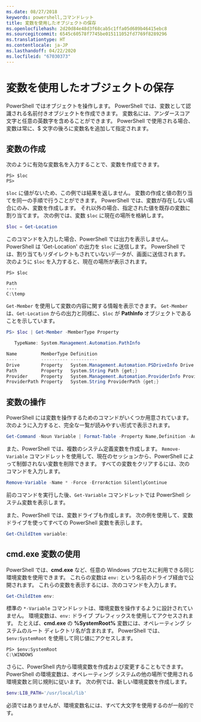 ```yaml
---
ms.date: 08/27/2018
keywords: powershell,コマンドレット
title: 変数を使用したオブジェクトの保存
ms.openlocfilehash: 2d20d84e48d3f68cab5c1ffa05d689b46415ebc8
ms.sourcegitcommit: 6545c60578f7745be015111052fd7769f8289296
ms.translationtype: HT
ms.contentlocale: ja-JP
ms.lasthandoff: 04/22/2020
ms.locfileid: "67030373"
---
```

# <a name="using-variables-to-store-objects"></a>変数を使用したオブジェクトの保存

PowerShell ではオブジェクトを操作します。 PowerShell では、変数として認識される名前付きオブジェクトを作成できます。
変数名には、アンダースコア文字と任意の英数字を含めることができます。 PowerShell で使用される場合、変数は常に、\$ 文字の後ろに変数名を追加して指定されます。

## <a name="creating-a-variable"></a>変数の作成

次のように有効な変数名を入力することで、変数を作成できます。

```
PS> $loc
PS>
```

`$loc` に値がないため、この例では結果を返しません。 変数の作成と値の割り当てを同一の手順で行うことができます。 PowerShell では、変数が存在しない場合にのみ、変数を作成します。
それ以外の場合、指定された値を既存の変数に割り当てます。 次の例では、変数 `$loc` に現在の場所を格納します。

```powershell
$loc = Get-Location
```

このコマンドを入力した場合、PowerShell では出力を表示しません。 PowerShell は 'Get-Location' の出力を `$loc` に送信します。 PowerShell では、割り当てもリダイレクトもされていないデータが、画面に送信されます。 次のように `$loc` を入力すると、現在の場所が表示されます。

```
PS> $loc

Path
----
C:\temp
```

`Get-Member` を使用して変数の内容に関する情報を表示できます。 `Get-Member` は、`Get-Location` からの出力と同様に、`$loc` が **PathInfo** オブジェクトであることを示しています。

```powershell
PS> $loc | Get-Member -MemberType Property

   TypeName: System.Management.Automation.PathInfo

Name         MemberType Definition
----         ---------- ----------
Drive        Property   System.Management.Automation.PSDriveInfo Drive {get;}
Path         Property   System.String Path {get;}
Provider     Property   System.Management.Automation.ProviderInfo Provider {...
ProviderPath Property   System.String ProviderPath {get;}
```

## <a name="manipulating-variables"></a>変数の操作

PowerShell には変数を操作するためのコマンドがいくつか用意されています。 次のように入力すると、完全な一覧が読みやすい形式で表示されます。

```powershell
Get-Command -Noun Variable | Format-Table -Property Name,Definition -AutoSize -Wrap
```

また、PowerShell では、複数のシステム定義変数を作成します。 `Remove-Variable` コマンドレットを使用して、現在のセッションから、PowerShell によって制御されない変数を削除できます。 すべての変数をクリアするには、次のコマンドを入力します。

```powershell
Remove-Variable -Name * -Force -ErrorAction SilentlyContinue
```

前のコマンドを実行した後、`Get-Variable` コマンドレットでは PowerShell システム変数を表示します。

また、PowerShell では、変数ドライブも作成します。 次の例を使用して、変数ドライブを使ってすべての PowerShell 変数を表示します。

```powershell
Get-ChildItem variable:
```

## <a name="using-cmdexe-variables"></a>cmd.exe 変数の使用

PowerShell では、**cmd.exe** など、任意の Windows プロセスに利用できる同じ環境変数を使用できます。 これらの変数は `env:` という名前のドライブ経由で公開されます。 これらの変数を表示するには、次のコマンドを入力します。

```powershell
Get-ChildItem env:
```

標準の `*-Variable` コマンドレットは、環境変数を操作するように設計されていません。 環境変数は、`env:` ドライブ プレフィックスを使用してアクセスされます。 たとえば、**cmd.exe** の **%SystemRoot%** 変数には、オペレーティング システムのルート ディレクトリ名が含まれます。 PowerShell では、`$env:SystemRoot` を使用して同じ値にアクセスします。

```
PS> $env:SystemRoot
C:\WINDOWS
```

さらに、PowerShell 内から環境変数を作成および変更することもできます。 PowerShell の環境変数は、オペレーティング システムの他の場所で使用される環境変数と同じ規則に従います。 次の例では、新しい環境変数を作成します。

```powershell
$env:LIB_PATH='/usr/local/lib'
```

必須ではありませんが、環境変数名には、すべて大文字を使用するのが一般的です。
